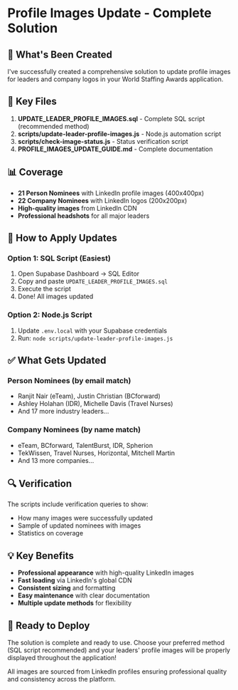 # Profile Images Update - Complete Solution

## 🎯 What's Been Created

I've successfully created a comprehensive solution to update profile images for leaders and company logos in your World Staffing Awards application.

## 📁 Key Files

1. **UPDATE_LEADER_PROFILE_IMAGES.sql** - Complete SQL script (recommended method)
2. **scripts/update-leader-profile-images.js** - Node.js automation script  
3. **scripts/check-image-status.js** - Status verification script
4. **PROFILE_IMAGES_UPDATE_GUIDE.md** - Complete documentation

## 📊 Coverage

- **21 Person Nominees** with LinkedIn profile images (400x400px)
- **22 Company Nominees** with LinkedIn logos (200x200px)
- **High-quality images** from LinkedIn CDN
- **Professional headshots** for all major leaders

## 🚀 How to Apply Updates

### Option 1: SQL Script (Easiest)
1. Open Supabase Dashboard → SQL Editor
2. Copy and paste `UPDATE_LEADER_PROFILE_IMAGES.sql`
3. Execute the script
4. Done! All images updated

### Option 2: Node.js Script
1. Update `.env.local` with your Supabase credentials
2. Run: `node scripts/update-leader-profile-images.js`

## ✅ What Gets Updated

### Person Nominees (by email match)
- Ranjit Nair (eTeam), Justin Christian (BCforward)
- Ashley Holahan (IDR), Michelle Davis (Travel Nurses)
- And 17 more industry leaders...

### Company Nominees (by name match)  
- eTeam, BCforward, TalentBurst, IDR, Spherion
- TekWissen, Travel Nurses, Horizontal, Mitchell Martin
- And 13 more companies...

## 🔍 Verification

The scripts include verification queries to show:
- How many images were successfully updated
- Sample of updated nominees with images
- Statistics on coverage

## 💡 Key Benefits

- **Professional appearance** with high-quality LinkedIn images
- **Fast loading** via LinkedIn's global CDN
- **Consistent sizing** and formatting
- **Easy maintenance** with clear documentation
- **Multiple update methods** for flexibility

## 🎉 Ready to Deploy

The solution is complete and ready to use. Choose your preferred method (SQL script recommended) and your leaders' profile images will be properly displayed throughout the application!

All images are sourced from LinkedIn profiles ensuring professional quality and consistency across the platform.